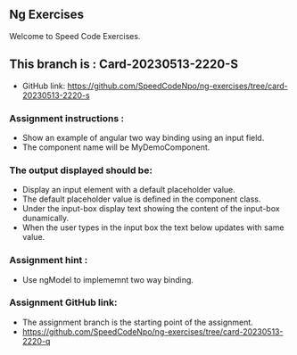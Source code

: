 ## Ng Exercises

Welcome to Speed Code Exercises.

## This branch is : Card-20230513-2220-S
- GitHub link:  https://github.com/SpeedCodeNpo/ng-exercises/tree/card-20230513-2220-s

### Assignment instructions :

- Show an example of angular two way binding using an input field.
- The component name will be MyDemoComponent.

### The output displayed should be:

- Display an input element with a default placeholder value.
- The default placeholder value is defined in the component class.
- Under the input-box display text showing the content of the input-box dunamically.
- When the user types in the input box the text below updates with same value.

### Assignment hint :

- Use ngModel to implememnt two way binding.

### Assignment GitHub link:  
- The assignment branch is the starting point of the assignment.
- https://github.com/SpeedCodeNpo/ng-exercises/tree/card-20230513-2220-q